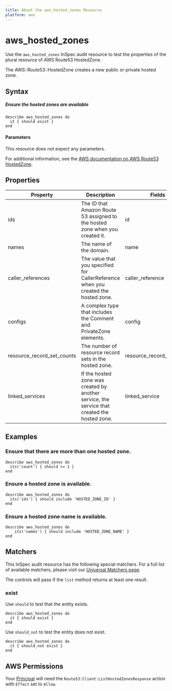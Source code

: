 ```yaml
---
title: About the aws_hosted_zones Resource
platform: aws
---
```


# aws_hosted_zones

Use the `aws_hosted_zones` InSpec audit resource to test the properties of the plural resource of AWS Route53 HostedZone.

The AWS::Route53::HostedZone creates a new public or private hosted zone.

## Syntax

##### Ensure the hosted zones are available

    describe aws_hosted_zones do
      it { should exist }
    end

#### Parameters

This resource does not expect any parameters.

For additional information, see the [AWS documentation on AWS Route53 HostedZone](https://docs.aws.amazon.com/AWSCloudFormation/latest/UserGuide/aws-resource-route53-hostedzone.html).

## Properties

| Property | Description | Fields |
| --- | --- | --- |
| ids | The ID that Amazon Route 53 assigned to the hosted zone when you created it. | id |
| names | The name of the domain. | name |
| caller_references | The value that you specified for CallerReference when you created the hosted zone. | caller_reference |
| configs | A complex type that includes the Comment and PrivateZone elements. | config |
| resource_record_set_counts | The number of resource record sets in the hosted zone. | resource_record_set_count |
| linked_services | If the hosted zone was created by another service, the service that created the hosted zone. | linked_service |

## Examples

### Ensure that there are more than one hosted zone.

    describe aws_hosted_zones do
      its('count') { should >= 1 }
    end

### Ensure a hosted zone is available.

    describe aws_hosted_zones do
      its('ids') { should include 'HOSTED_ZONE_ID' }
    end

### Ensure a hosted zone name is available.

    describe aws_hosted_zones do
        its('names') { should include 'HOSTED_ZONE_NAME' }
    end

## Matchers

This InSpec audit resource has the following special matchers. For a full list of available matchers, please visit our [Universal Matchers page](https://www.inspec.io/docs/reference/matchers/).

The controls will pass if the `list` method returns at least one result.

### exist

Use `should` to test that the entity exists.

    describe aws_hosted_zones do
      it { should exist }
    end

Use `should_not` to test the entity does not exist.

    describe aws_hosted_zones do
      it { should_not exist }
    end

## AWS Permissions

Your [Principal](https://docs.aws.amazon.com/IAM/latest/UserGuide/intro-structure.html#intro-structure-principal) will need the `Route53:Client:ListHostedZonesResponse` action with `Effect` set to `Allow`.
